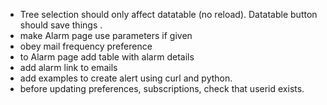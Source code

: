 * Tree selection should only affect datatable (no reload). Datatable button should save things .
* make Alarm page use parameters if given
* obey mail frequency preference
* to Alarm page add table with alarm details
* add alarm link to emails
* add examples to create alert using curl and python. 
* before updating preferences, subscriptions, check that userid exists.
